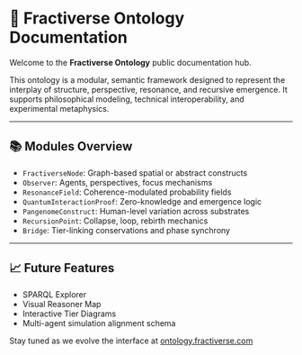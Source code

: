# 🧠 Fractiverse Ontology Documentation

Welcome to the **Fractiverse Ontology** public documentation hub.

This ontology is a modular, semantic framework designed to represent the interplay of structure, perspective, resonance, and recursive emergence. It supports philosophical modeling, technical interoperability, and experimental metaphysics.

---

## 📚 Modules Overview

- `FractiverseNode`: Graph-based spatial or abstract constructs
- `Observer`: Agents, perspectives, focus mechanisms
- `ResonanceField`: Coherence-modulated probability fields
- `QuantumInteractionProof`: Zero-knowledge and emergence logic
- `PangenomeConstruct`: Human-level variation across substrates
- `RecursionPoint`: Collapse, loop, rebirth mechanics
- `Bridge`: Tier-linking conservations and phase synchrony

---

## 📈 Future Features

- SPARQL Explorer
- Visual Reasoner Map
- Interactive Tier Diagrams
- Multi-agent simulation alignment schema

Stay tuned as we evolve the interface at [ontology.fractiverse.com](https://ontology.fractiverse.com)
